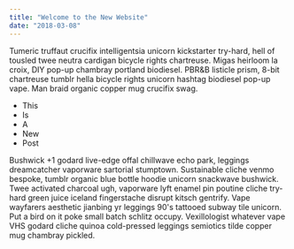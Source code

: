 ```yaml
---
title: "Welcome to the New Website"
date: "2018-03-08"
---
```


Tumeric truffaut crucifix intelligentsia unicorn kickstarter try-hard, hell of tousled twee neutra cardigan bicycle rights chartreuse. Migas heirloom la croix, DIY pop-up chambray portland biodiesel. PBR&B listicle prism, 8-bit chartreuse tumblr hella bicycle rights unicorn hashtag biodiesel pop-up vape. Man braid organic copper mug crucifix swag.

<!-- end -->

* This
* Is
* A
* New
* Post

Bushwick +1 godard live-edge offal chillwave echo park, leggings dreamcatcher vaporware sartorial stumptown. Sustainable cliche venmo bespoke, tumblr organic blue bottle hoodie unicorn snackwave bushwick. Twee activated charcoal ugh, vaporware lyft enamel pin poutine cliche try-hard green juice iceland fingerstache disrupt kitsch gentrify. Vape wayfarers aesthetic jianbing yr leggings 90's tattooed subway tile unicorn. Put a bird on it poke small batch schlitz occupy. Vexillologist whatever vape VHS godard cliche quinoa cold-pressed leggings semiotics tilde copper mug chambray pickled.
